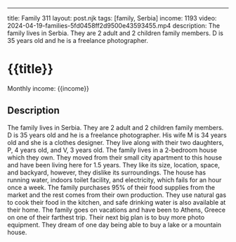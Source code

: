 ---
title: Family 311
layout: post.njk
tags: [family, Serbia]
income: 1193
video: 2024-04-19-families-5fd0458ff2d9500e43593455.mp4
description: The family lives in Serbia. They are 2 adult and 2 children family members. D is 35 years old and he is a freelance photographer. 
# {{title}}

Monthly income: {{income}}

## Description

The family lives in Serbia. They are 2 adult and 2 children family members. D is 35 years old and he is a freelance photographer. His wife M is 34 years old and she is a clothes designer. They live along with their two daughters, P, 4 years old, and V, 3 years old. The family lives in a 2-bedroom house which they own. They moved from their small city apartment to this house and have been living here for 1.5 years. They like its size, location, space, and backyard, however, they dislike its surroundings. The house has running water, indoors toilet facility, and electricity, which fails for an hour once a week. The family purchases 95% of their food supplies from the market and the rest comes from their own production. They use natural gas to cook their food in the kitchen, and safe drinking water is also available at their home. The family goes on vacations and have been to Athens, Greece on one of their farthest trip. Their next big plan is to buy more photo equipment. They dream of one day being able to buy a lake or a mountain house.